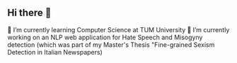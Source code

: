 ## Hi there 👋

<!--
**fede-m/fede-m** is a ✨ _special_ ✨ repository because its `README.md` (this file) appears on your GitHub profile.

Here are some ideas to get you started:

- 🔭 I’m currently working on ...
- 🌱 I’m currently learning ...
- 👯 I’m looking to collaborate on ...
- 🤔 I’m looking for help with ...
- 💬 Ask me about ...
- 📫 How to reach me: ...
- 😄 Pronouns: ...
- ⚡ Fun fact: ...
-->

🌱 I’m currently learning Computer Science at TUM University
🔭 I’m currently working on an NLP web application for Hate Speech and Misogyny detection (which was part of my Master's Thesis "Fine-grained Sexism Detection in Italian Newspapers)
